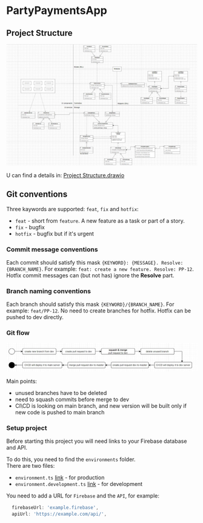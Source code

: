 # PartyPaymentsApp


## Project Structure
![project structure.JPG](src%2Fassets%2FUML%2Fimages%2Fproject%20structure.JPG)

U can find a details in: [Project Structure.drawio](src%2Fassets%2FUML%2Fdiagrams%2FProject%20Structure.drawio)

## Git conventions
Three kaywords are supported: `feat`, `fix` and `hotfix`:
- `feat` - short from `feature`. A new feature as a task or part of a story.
- `fix` - bugfix
- `hotfix` - bugfix but if it's urgent

### Commit message conventions
Each commit should satisfy this mask `{KEYWORD}: {MESSAGE}. Resolve: {BRANCH_NAME}`. For example: `feat: create a new feature. Resolve: PP-12`.
Hotfix commit messages can (but not has) ignore the **Resolve** part.

### Branch naming conventions
Each branch should satisfy this mask `{KEYWORD}/{BRANCH_NAME}`. For example: `feat/PP-12`. No need to create branches for hotfix. Hotfix can be pushed to dev directly.

### Git flow
![git flow](src%2Fassets%2FUML%2Fimages%2Fgit%20flow.JPG)

Main points:
- unused branches have to be deleted
- need to squash commits before merge to dev
- CI\CD is looking on main branch, and new version will be built only if new code is pushed to main branch

### Setup project
Before starting this project you will need links to your Firebase database and API.

To do this, you need to find the `environments` folder.
<br>
There are two files:
  - `environment.ts` [link](src/environments/environment.ts) - for production
  - `environment.development.ts` [link](src/environments/environment.development.ts) - for development

You need to add a URL for `Firebase` and the `API`, for example:

```js 
  firebaseUrl: 'example.firebase',
  apiUrl: 'https://example.com/api/',
```

